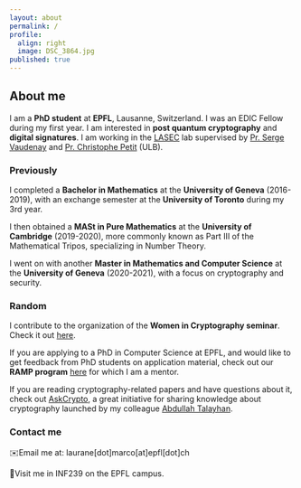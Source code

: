 ```yaml
---
layout: about
permalink: /
profile:
  align: right
  image: DSC_3864.jpg
published: true
---
```


## About me 
I am a **PhD student** at **EPFL**, Lausanne, Switzerland. I was an EDIC Fellow during my first year.
I am interested in **post quantum cryptography** and **digital signatures**. 
I am working in the [LASEC](https://lasec.epfl.ch) lab supervised by [Pr. Serge Vaudenay](https://lasec.epfl.ch/people/vaudenay/) and [Pr. Christophe Petit](https://christophe.petit.web.ulb.be) (ULB). 

### Previously

I completed a **Bachelor in Mathematics** at the **University of Geneva** (2016-2019), with an exchange semester at the **University of Toronto** during my 3rd year.

I then obtained a **MASt in Pure Mathematics** at the **University of Cambridge** (2019-2020), more commonly known as Part III of the Mathematical Tripos, specializing in Number Theory. 

I went on with another **Master in Mathematics and Computer Science** at the **University of Geneva** (2020-2021), with a focus on cryptography and security.


### Random 
I contribute to the organization of the **Women in Cryptography seminar**. Check it out [here](https://www.womenincryptography.com/seminar/).

If you are applying to a PhD in Computer Science at EPFL, and would like to get feedback from PhD students on application material, check out our **RAMP program** [here](https://epic-guide.github.io/ramp) for which I am a mentor. 

If you are reading cryptography-related papers and have questions about it, check out [AskCrypto](https://askcryp.to), a great initiative for sharing knowledge about cryptography launched by my colleague [Abdullah Talayhan](https://www.abdullahtalayhan.com).

### Contact me 
✉️Email me at: laurane[dot]marco[at]epfl[dot]ch 

📍Visit me in INF239 on the EPFL campus.  
